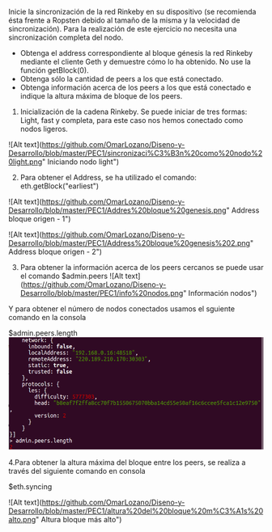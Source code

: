Inicie la sincronización de la red Rinkeby en su dispositivo (se recomienda ésta frente a
Ropsten debido al tamaño de la misma y la velocidad de sincronización).
Para la realización de este ejercicio no necesita una sincronización completa del nodo.
- Obtenga el address correspondiente al bloque génesis la red Rinkeby mediante el
cliente Geth y demuestre cómo lo ha obtenido. No use la función getBlock(0).
- Obtenga sólo la cantidad de peers a los que está conectado.
- Obtenga información acerca de los peers a los que está conectado e indique la
altura máxima de bloque de los peers.
1. Inicialización de la cadena Rinkeby.
Se puede iniciar de tres formas: Light, fast y completa, para este caso nos hemos conectado como nodos ligeros.

![Alt text](https://github.com/OmarLozano/Diseno-y-Desarrollo/blob/master/PEC1/sincronizaci%C3%B3n%20como%20nodo%20light.png" Iniciando nodo light")


2. Para obtener el Address, se ha utilizado el comando: eth.getBlock("earliest")

![Alt text](https://github.com/OmarLozano/Diseno-y-Desarrollo/blob/master/PEC1/Addres%20bloque%20genesis.png" Address bloque origen - 1")


![Alt text](https://github.com/OmarLozano/Diseno-y-Desarrollo/blob/master/PEC1/Address%20bloque%20genesis%202.png" Address bloque origen - 2")

3. Para obtener la información acerca de los peers cercanos se puede usar el comando
$admin.peers
![Alt text](https://github.com/OmarLozano/Diseno-y-Desarrollo/blob/master/PEC1/info%20nodos.png" Información nodos")

Y para obtener el número de nodos conectados usamos el sguiente comando en la consola

$admin.peers.length
![Alt text](https://github.com/OmarLozano/Diseno-y-Desarrollo/blob/master/PEC1/info%20numero%20de%20nodos.png "Iniciando nodo light")

4.Para obtener la altura máxima del bloque entre los peers, se realiza a través del siguiente comando en consola

$eth.syncing

![Alt text](https://github.com/OmarLozano/Diseno-y-Desarrollo/blob/master/PEC1/altura%20del%20bloque%20m%C3%A1s%20alto.png" Altura bloque más alto")
